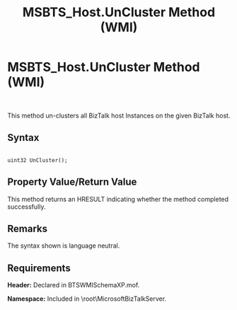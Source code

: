 ﻿---
title: MSBTS_Host.UnCluster Method (WMI)
TOCTitle: MSBTS_Host.UnCluster Method (WMI)
ms:assetid: 383c7346-4458-448b-9011-71736fd0cfc8
ms:mtpsurl: https://msdn.microsoft.com/en-us/library/Aa559611(v=BTS.80)
ms:contentKeyID: 51527318
ms.date: 08/30/2017
mtps_version: v=BTS.80
---

# MSBTS\_Host.UnCluster Method (WMI)

 

This method un-clusters all BizTalk host Instances on the given BizTalk host.

## Syntax

``` 
  
uint32 UnCluster();  
```

## Property Value/Return Value

This method returns an HRESULT indicating whether the method completed successfully.

## Remarks

The syntax shown is language neutral.

## Requirements

**Header:** Declared in BTSWMISchemaXP.mof.

**Namespace:** Included in \\root\\MicrosoftBizTalkServer.


